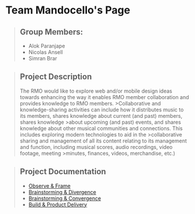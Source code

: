 # Team Mandocello's Page

> ## Group Members:
> - Alok Paranjape
> - Nicolas Ansell
> - Simran Brar

> ## Project Description
>The RMO would like to explore web and/or mobile design ideas towards enhancing the way it enables RMO member collaboration and provides knowledge to RMO members. >Collaborative and knowledge-sharing activities can include how it distributes music to its members, shares knowledge about current (and past) members, shares knowledge >about upcoming (and past) events, and shares knowledge about other musical communities and connections. This includes exploring modern technologies to aid in the >collaborative sharing and management of all its content relating to its management and function, including musical scores, audio recordings, video footage, meeting >minutes, finances, videos, merchandise, etc.)

> ## Project Documentation
> - [Observe & Frame](https://github.com/NicolasA47/Mandocellos/tree/main/Project%20Documentation/1-Observe%20%26%20Frame) 
> - [Brainstorming & Divergence](https://github.com/NicolasA47/Mandocellos/tree/main/Project%20Documentation/2-Brainstorming%20%26%20Divergence)
> - [Brainstorming & Convergence](https://github.com/NicolasA47/Mandocellos/tree/main/Project%20Documentation/3-Brainstorming%20%26%20Convergence)
> - [Build & Product Delivery](https://github.com/NicolasA47/Mandocellos/tree/main/Project%20Documentation/3-Brainstorming%20%26%20Convergence)
